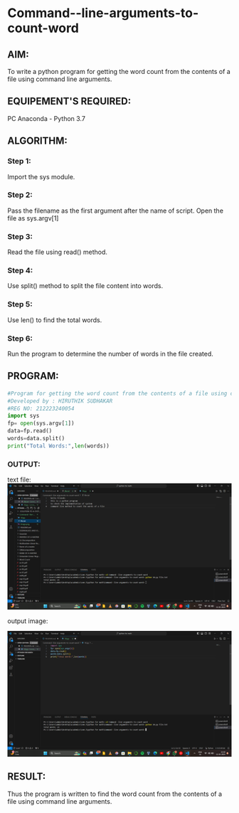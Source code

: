 # Command--line-arguments-to-count-word
## AIM:
To write a python program for getting the word count from the contents of a file using command line arguments.
## EQUIPEMENT'S REQUIRED: 
PC
Anaconda - Python 3.7
## ALGORITHM: 
### Step 1:
Import the sys module.
### Step 2: 
 Pass the filename as the first argument after the name of script. Open the file as sys.argv[1]
### Step 3: 
Read the file using read() method.
### Step 4:  
Use split() method to split the file content into words.
### Step 5: 
Use len() to find the total words.
### Step 6: 
Run the program to determine the number of words in the file created.
## PROGRAM:
```python
#Program for getting the word count from the contents of a file using command line arguments.
#Developed by : HIRUTHIK SUDHAKAR
#REG NO: 212223240054
import sys
fp= open(sys.argv[1])
data=fp.read()
words=data.split()
print("Total Words:",len(words))
```

### OUTPUT:
text file:
![alt text](image-1.png)

output image:

![alt text](image.png)

## RESULT:
Thus the program is written to find the word count from the contents of a file using command line arguments.
